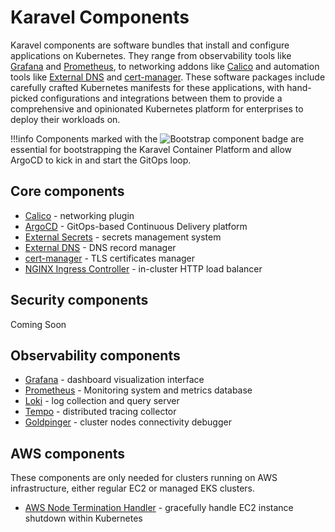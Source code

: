 # Karavel Components

Karavel components are software bundles that install and configure applications on Kubernetes.
They range from observability tools like [Grafana] and [Prometheus], to networking addons like [Calico]
and automation tools like [External DNS] and [cert-manager]. These software packages include carefully crafted
Kubernetes manifests for these applications, with hand-picked configurations and integrations between them
to provide a comprehensive and opinionated Kubernetes platform for enterprises to deploy their workloads on.

!!!info
    Components marked with the ![Bootstrap component](https://img.shields.io/badge/bootstrap-true-orange?style=for-the-badge) badge
    are essential for bootstrapping the Karavel Container Platform and allow ArgoCD to kick in and start the GitOps loop.

## Core components

- [Calico] - networking plugin
- [ArgoCD] - GitOps-based Continuous Delivery platform
- [External Secrets] - secrets management system
- [External DNS] - DNS record manager
- [cert-manager] - TLS certificates manager
- [NGINX Ingress Controller] - in-cluster HTTP load balancer

## Security components

Coming Soon

## Observability components

- [Grafana] - dashboard visualization interface
- [Prometheus] - Monitoring system and metrics database
- [Loki] - log collection and query server
- [Tempo] - distributed tracing collector
- [Goldpinger] - cluster nodes connectivity debugger

## AWS components

These components are only needed for clusters running on AWS infrastructure, either regular EC2 or managed EKS clusters.

- [AWS Node Termination Handler] - gracefully handle EC2 instance shutdown within Kubernetes

[Calico]: core/calico.md
[External DNS]: core/external-dns.md
[cert-manager]: core/cert-manager.md
[ArgoCD]: core/argocd.md
[External Secrets]: core/external-secrets.md
[NGINX Ingress Controller]: core/nginx-ingress-controller.md
[Grafana]: observability/grafana.md
[Prometheus]: observability/prometheus.md
[Loki]: observability/loki.md
[Tempo]: observability/tempo.md
[Goldpinger]: observability/goldpinger.md
[AWS Node Termination Handler]: aws/aws-node-termination-handler.md
